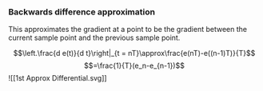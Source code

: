 ### Backwards difference approximation
This approximates the gradient at a point to be the gradient between the current sample point and the previous sample point.

$$\left.\frac{d e(t)}{d t}\right|_{t = nT}\approx\frac{e(nT)-e((n-1)T)}{T}$$
$$=\frac{1}{T}(e_n-e_{n-1})$$
![[1st Approx Differential.svg]]
